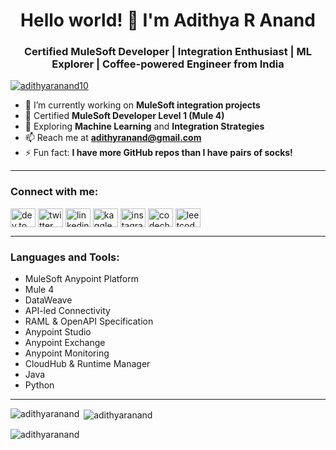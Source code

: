 <h1 align="center">Hello world! 👋 I'm Adithya R Anand</h1>
<h3 align="center">Certified MuleSoft Developer | Integration Enthusiast | ML Explorer | Coffee-powered Engineer from India</h3>

<p align="left"> 
  <a href="https://twitter.com/adithyaranand10" target="blank">
    <img src="https://img.shields.io/twitter/follow/adithyaranand10?logo=twitter&style=for-the-badge" alt="adithyaranand10" />
  </a> 
</p>

- 🔭 I’m currently working on **MuleSoft integration projects**
- 🧠 Certified **MuleSoft Developer Level 1 (Mule 4)**
- 🤖 Exploring **Machine Learning** and **Integration Strategies**
- 📫 Reach me at **adithyranand@gmail.com**
- ⚡ Fun fact: **I have more GitHub repos than I have pairs of socks!**

---

<h3 align="left">Connect with me:</h3>
<p align="left">
  <a href="https://dev.to/adithya27082002" target="blank"><img align="center" src="https://raw.githubusercontent.com/rahuldkjain/github-profile-readme-generator/master/src/images/icons/Social/devto.svg" alt="dev.to" height="30" width="40" /></a>
  <a href="https://twitter.com/adithyaranand10" target="blank"><img align="center" src="https://raw.githubusercontent.com/rahuldkjain/github-profile-readme-generator/master/src/images/icons/Social/twitter.svg" alt="twitter" height="30" width="40" /></a>
  <a href="https://linkedin.com/in/adithya-r-anand/" target="blank"><img align="center" src="https://raw.githubusercontent.com/rahuldkjain/github-profile-readme-generator/master/src/images/icons/Social/linked-in-alt.svg" alt="linkedin" height="30" width="40" /></a>
  <a href="https://kaggle.com/adithyaranand" target="blank"><img align="center" src="https://raw.githubusercontent.com/rahuldkjain/github-profile-readme-generator/master/src/images/icons/Social/kaggle.svg" alt="kaggle" height="30" width="40" /></a>
  <a href="https://instagram.com/adithya_r.anand/" target="blank"><img align="center" src="https://raw.githubusercontent.com/rahuldkjain/github-profile-readme-generator/master/src/images/icons/Social/instagram.svg" alt="instagram" height="30" width="40" /></a>
  <a href="https://www.codechef.com/users/adithyaranand" target="blank"><img align="center" src="https://cdn.jsdelivr.net/npm/simple-icons@3.1.0/icons/codechef.svg" alt="codechef" height="30" width="40" /></a>
  <a href="https://www.leetcode.com/adithya27082002" target="blank"><img align="center" src="https://raw.githubusercontent.com/rahuldkjain/github-profile-readme-generator/master/src/images/icons/Social/leet-code.svg" alt="leetcode" height="30" width="40" /></a>
</p>

---

<h3 align="left">Languages and Tools:</h3>

- MuleSoft Anypoint Platform  
- Mule 4  
- DataWeave  
- API-led Connectivity  
- RAML & OpenAPI Specification  
- Anypoint Studio  
- Anypoint Exchange  
- Anypoint Monitoring  
- CloudHub & Runtime Manager  
- Java  
- Python  

---

<p><img align="left" src="https://github-readme-stats.vercel.app/api/top-langs?username=adithyaranand&show_icons=true&locale=en&layout=compact" alt="adithyaranand" /></p>

<p>&nbsp;<img align="center" src="https://github-readme-stats.vercel.app/api?username=adithyaranand&show_icons=true&locale=en" alt="adithyaranand" /></p>

<p><img align="center" src="https://github-readme-streak-stats.herokuapp.com/?user=adithyaranand&" alt="adithyaranand" /></p>
